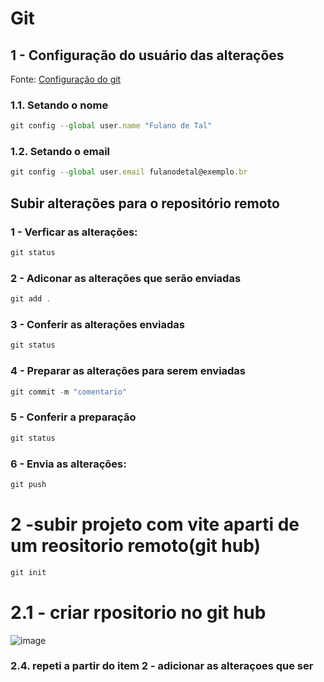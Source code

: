 # Git

## 1 - Configuração do usuário das alterações

Fonte: [Configuração do git]( https://git-scm.com/book/pt-br/v2/Come%C3%A7ando-Configura%C3%A7%C3%A3o-Inicial-do-Git  )

### 1.1. Setando o nome

```js
git config --global user.name "Fulano de Tal"
```
### 1.2. Setando o email

```js
git config --global user.email fulanodetal@exemplo.br
```

## Subir alterações para o repositório remoto

### 1 - Verficar as alterações:
```js
git status
```
### 2 - Adiconar as alterações que serão enviadas

```js
git add .
```

### 3 - Conferir as alterações enviadas

```js
git status
```
### 4 - Preparar as alterações para serem enviadas

```js
git commit -m "comentario"
```
### 5 - Conferir a preparação

```js
git status
```
### 6 - Envia as alterações:

```js
git push
```

# 2 -subir projeto com vite  aparti de um reositorio remoto(git hub)

```js
git init
```
# 2.1 -  criar rpositorio no git hub

![image](https://github.com/rogeriompessoa/react_vite_route/assets/116043523/d45e7ecc-7210-49bc-8146-c4f7f8360bf2)


### 2.4. repeti a partir do item 2 - adicionar as alteraçoes que ser



